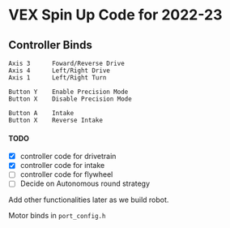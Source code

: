 # VEX Spin Up Code for 2022-23

## Controller Binds

```
Axis 3      Foward/Reverse Drive
Axis 4		Left/Right Drive
Axis 1      Left/Right Turn

Button Y 	Enable Precision Mode
Button X	Disable Precision Mode

Button A	Intake
Button X	Reverse Intake 
```

#### TODO
- [x] controller code for drivetrain 
- [x] controller code for intake
- [ ] controller code for flywheel
- [ ] Decide on Autonomous round strategy

Add other functionalities later as we build robot. 

Motor binds in `port_config.h`


